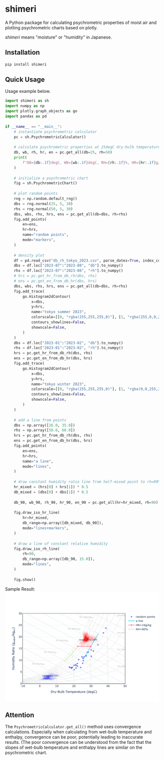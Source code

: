 # shimeri

A Python package for calculating psychrometric properties of moist air and plotting psychrometric charts based on plotly.

*shimeri* means "moisture" or "humidity" in Japanese.

## Installation

``` sh
pip install shimeri
```

## Quick Usage

Usage example below.

``` py title="sample.py"
import shimeri as sh
import numpy as np
import plotly.graph_objects as go
import pandas as pd

if __name__ == "__main__":
    # instantiate psychrometric calculator
    pc = sh.PsychrometricCalculator()

    # calculate psychrometric properties at 25degC dry-bulb temperature and 50% relative humidity
    db, wb, rh, hr, en = pc.get_all(db=25, rh=50)
    print(
        f"DB={db:.1f}degC, WB={wb:.1f}degC, RH={rh:.1f}%, HR={hr:.1f}g/kg, EN={en:.1f}kJ/kg"
    )

    # initialize a psychrometric chart
    fig = sh.PsychrometricChart()

    # plot random points
    rng = np.random.default_rng()
    dbs = rng.normal(25, 5, 30)
    rhs = rng.normal(50, 5, 30)
    dbs, wbs, rhs, hrs, ens = pc.get_all(db=dbs, rh=rhs)
    fig.add_points(
        en=ens,
        hr=hrs,
        name="random points",
        mode="markers",
    )

    # density plot
    df = pd.read_csv("db_rh_tokyo_2023.csv", parse_dates=True, index_col=0)
    dbs = df.loc["2023-07":"2023-08", "db"].to_numpy()
    rhs = df.loc["2023-07":"2023-08", "rh"].to_numpy()
    # hrs = pc.get_hr_from_db_rh(dbs, rhs)
    # ens = pc.get_en_from_db_hr(dbs, hrs)
    dbs, wbs, rhs, hrs, ens = pc.get_all(db=dbs, rh=rhs)
    fig.add_trace(
        go.Histogram2dContour(
            x=dbs,
            y=hrs,
            name="tokyo summer 2023",
            colorscale=[[0, "rgba(255,255,255,0)"], [1, "rgba(255,0,0,255)"]],
            contours_showlines=False,
            showscale=False,
        )
    )
    dbs = df.loc["2023-01":"2023-02", "db"].to_numpy()
    rhs = df.loc["2023-01":"2023-02", "rh"].to_numpy()
    hrs = pc.get_hr_from_db_rh(dbs, rhs)
    ens = pc.get_en_from_db_hr(dbs, hrs)
    fig.add_trace(
        go.Histogram2dContour(
            x=dbs,
            y=hrs,
            name="tokyo winter 2023",
            colorscale=[[0, "rgba(255,255,255,0)"], [1, "rgba(0,0,255,255)"]],
            contours_showlines=False,
            showscale=False,
        )
    )

    # add a line from points
    dbs = np.array([26.0, 35.0])
    rhs = np.array([50.0, 60.0])
    hrs = pc.get_hr_from_db_rh(dbs, rhs)
    ens = pc.get_en_from_db_hr(dbs, hrs)
    fig.add_points(
        en=ens,
        hr=hrs,
        name="a line",
        mode="lines",
    )

    # draw constant humidity ratio line from half-mixed point to rh=90%
    hr_mixed = (hrs[0] + hrs[1]) * 0.5
    db_mixed = (dbs[0] + dbs[1]) * 0.5

    db_90, wb_90, rh_90, hr_90, en_90 = pc.get_all(hr=hr_mixed, rh=90)

    fig.draw_iso_hr_line(
        hr=hr_mixed,
        db_range=np.array([db_mixed, db_90]),
        mode="lines+markers",
    )

    # draw a line of constant relative humidity
    fig.draw_iso_rh_line(
        rh=90,
        db_range=np.array([db_90, 15.0]),
        mode="lines",
    )

    fig.show()
```

Sample Result:  
![Sample Result](https://github.com/yutaka-shoji/shimeri/blob/main/example/example.png?raw=true)

## Attention
The `PsychrometricCalculator.get_all()` method uses convergence calculations. Especially when calculating from wet-bulb temperature and enthalpy, convergence can be poor, potentially leading to inaccurate results. (The poor convergence can be understood from the fact that the slopes of wet-bulb temperature and enthalpy lines are similar on the psychrometric chart.

